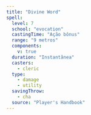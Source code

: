 ```yaml
---
title: "Divine Word"
spell:
  level: 7
  school: "evocation"
  castingTime: "Ação bônus"
  range: "9 metros"
  components:
    v: true
  duration: "Instantânea"
  casters:
    - cleric
  type:
    - damage
    - utility
  savingThrow:
    - cha
  source: "Player's Handbook"
---
```


